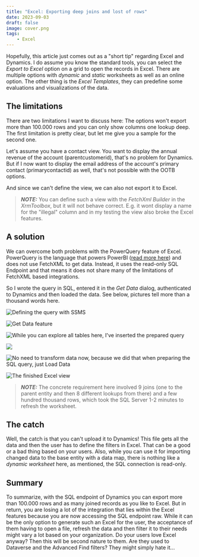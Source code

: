 ```yaml
---
title: "Excel: Exporting deep joins and lost of rows"
date: 2023-09-03
draft: false
image: cover.png
tags: 
    - Excel
---
```


Hopefully, this article just comes out as a "short tip" regarding Excel and Dynamics. I do assume you know the standard tools, you can select the _Export to Excel_ option on a grid to open the records in Excel. There are multiple options with _dynamic_ and _static_ worksheets as well as an online option. The other thing is the _Excel Templates_, they can predefine some evaluations and visualizations of the data. 

## The limitations
There are two limitations I want to discuss here: The options won't export more than 100.000 rows and you can only show columns one lookup deep. The first limitation is pretty clear, but let me give you a sample for the second one. 

Let's assume you have a contact view. You want to display the annual revenue of the account (parentcustomerid), that's no problem for Dynamics. But if I now want to display the email address of the account's primary contact (primarycontactid) as well, that's not possible with the OOTB options.

And since we can't define the view, we can also not export it to Excel.

> **_NOTE:_** You can define such a view with the _FetchXml Builder_ in the _XrmToolbox_, but it will not behave correct. E.g. it wont display a name for the "illegal" column and in my testing the view also broke the Excel features.

## A solution
We can overcome both problems with the PowerQuery feature of Excel. PowerQuery is the language that powers PowerBI ([read more here](/powerbi/)) and does not use FetchXML to get data. Instead, it uses the read-only SQL Endpoint and that means it does not share many of the limitations of FetchXML based integrations.

So I wrote the query in SQL, entered it in the _Get Data_ dialog, authenticated to Dynamics and then loaded the data. See below, pictures tell more than a thousand words here.

![Defining the query with SSMS](ssms.png)

![Get Data feature](getdata.png)

![While you can explore all tables here, I've inserted the prepared query](dialog.png)

![](login.png)

![No need to transform data now, because we did that when preparing the SQL query, just _Load Data_](data.png)

![The finished Excel view](excel.png)

> **_NOTE:_** The concrete requirement here involved 9 joins (one to the parent entity and then 8 different lookups from there) and a few hundred thousand rows, which took the SQL Server 1-2 minutes to refresh the worksheet. 

## The catch
Well, the catch is that you can't upload it to Dynamics! This file gets all the data and then the user has to define the filters in Excel. That can be a good or a bad thing based on your users. Also, while you can use it for importing changed data to the base entity with a data map, there is nothing like a _dynamic worksheet_ here, as mentioned, the SQL connection is read-only. 

## Summary
To summarize, with the SQL endpoint of Dynamics you can export more than 100.000 rows and as many joined records as you like to Excel. But in return, you are losing a lot of the integration that lies within the Excel features because you are now accessing the SQL endpoint raw. While it can be the only option to generate such an Excel for the user, the acceptance of them having to open a file, refresh the data and then filter it to their needs might vary a lot based on your organization. Do your users love Excel anyway? Then this will be second nature to them. Are they used to Dataverse and the Advanced Find filters? They might simply hate it...